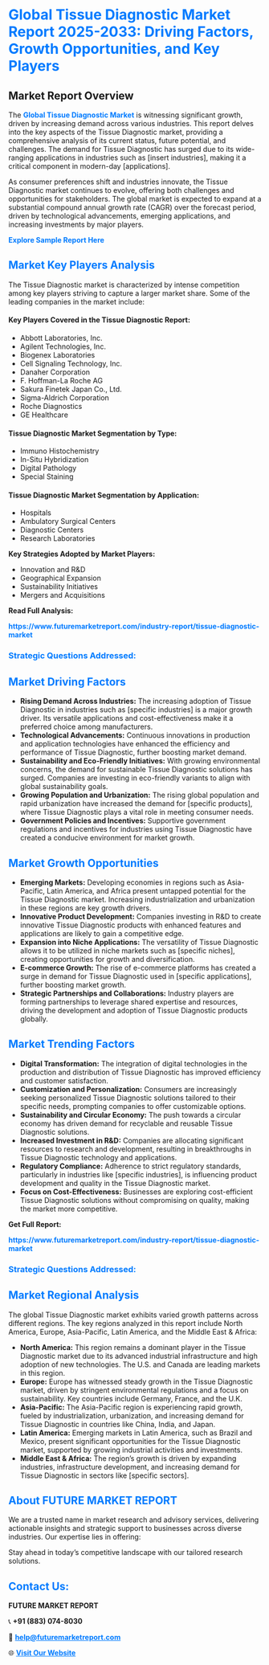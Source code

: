 <h1 style="color: #007BFF;">Global Tissue Diagnostic Market Report 2025-2033: Driving Factors, Growth Opportunities, and Key Players</h1>

<section id="overview">
<h2>Market Report Overview</h2>
<p>The <a href="https://www.futuremarketreport.com/industry-report/tissue-diagnostic-market" style="color: #007BFF; text-decoration: none;"><strong>Global Tissue Diagnostic Market</strong></a> is witnessing significant growth, driven by increasing demand across various industries. This report delves into the key aspects of the Tissue Diagnostic market, providing a comprehensive analysis of its current status, future potential, and challenges. The demand for Tissue Diagnostic has surged due to its wide-ranging applications in industries such as [insert industries], making it a critical component in modern-day [applications].</p>
<p>As consumer preferences shift and industries innovate, the Tissue Diagnostic market continues to evolve, offering both challenges and opportunities for stakeholders. The global market is expected to expand at a substantial compound annual growth rate (CAGR) over the forecast period, driven by technological advancements, emerging applications, and increasing investments by major players.</p>
</section>

<section id="overview">
<p><a href="https://www.futuremarketreport.com/request-sample/reportId=110280" style="color: #007BFF; text-decoration: none;"><strong>Explore Sample Report Here</strong></a></p>
</section>

<section id="key-players">
<h2 style="color: #007BFF;">Market Key Players Analysis</h2>
<p>The Tissue Diagnostic market is characterized by intense competition among key players striving to capture a larger market share. Some of the leading companies in the market include:</p>
<h4>Key Players Covered in the Tissue Diagnostic Report:</h4>
<ul><li>Abbott Laboratories, Inc.</li><li>Agilent Technologies, Inc.</li><li>Biogenex Laboratories</li><li>Cell Signaling Technology, Inc.</li><li>Danaher Corporation</li><li>F. Hoffman-La Roche AG</li><li>Sakura Finetek Japan Co., Ltd.</li><li>Sigma-Aldrich Corporation</li><li>Roche Diagnostics</li><li>GE Healthcare</li></ul>
<h4>Tissue Diagnostic Market Segmentation by Type:</h4>
<ul><li>Immuno Histochemistry</li><li>In-Situ Hybridization</li><li>Digital Pathology</li><li>Special Staining</li></ul>

<h4>Tissue Diagnostic Market Segmentation by Application:</h4>
<ul><li>Hospitals</li><li>Ambulatory Surgical Centers</li><li>Diagnostic Centers</li><li>Research Laboratories</li></ul>
<p><strong>Key Strategies Adopted by Market Players:</strong></p>
<ul>
<li>Innovation and R&D</li>
<li>Geographical Expansion</li>
<li>Sustainability Initiatives</li>
<li>Mergers and Acquisitions</li>
</ul>
</section>

<section>
<p><strong>Read Full Analysis: </strong></p><a href="https://www.futuremarketreport.com/industry-report/tissue-diagnostic-market" style="color: #007BFF; text-decoration: none;"><strong>https://www.futuremarketreport.com/industry-report/tissue-diagnostic-market</strong></a>
<h3 style="color: #007BFF;">Strategic Questions Addressed:</h3>
</section>

<section id="driving-factors">
<h2 style="color: #007BFF;">Market Driving Factors</h2>
<ul>
<li><strong>Rising Demand Across Industries:</strong> The increasing adoption of Tissue Diagnostic in industries such as [specific industries] is a major growth driver. Its versatile applications and cost-effectiveness make it a preferred choice among manufacturers.</li>
<li><strong>Technological Advancements:</strong> Continuous innovations in production and application technologies have enhanced the efficiency and performance of Tissue Diagnostic, further boosting market demand.</li>
<li><strong>Sustainability and Eco-Friendly Initiatives:</strong> With growing environmental concerns, the demand for sustainable Tissue Diagnostic solutions has surged. Companies are investing in eco-friendly variants to align with global sustainability goals.</li>
<li><strong>Growing Population and Urbanization:</strong> The rising global population and rapid urbanization have increased the demand for [specific products], where Tissue Diagnostic plays a vital role in meeting consumer needs.</li>
<li><strong>Government Policies and Incentives:</strong> Supportive government regulations and incentives for industries using Tissue Diagnostic have created a conducive environment for market growth.</li>
</ul>
</section>

<section id="growth-opportunities">
<h2 style="color: #007BFF;">Market Growth Opportunities</h2>
<ul>
<li><strong>Emerging Markets:</strong> Developing economies in regions such as Asia-Pacific, Latin America, and Africa present untapped potential for the Tissue Diagnostic market. Increasing industrialization and urbanization in these regions are key growth drivers.</li>
<li><strong>Innovative Product Development:</strong> Companies investing in R&D to create innovative Tissue Diagnostic products with enhanced features and applications are likely to gain a competitive edge.</li>
<li><strong>Expansion into Niche Applications:</strong> The versatility of Tissue Diagnostic allows it to be utilized in niche markets such as [specific niches], creating opportunities for growth and diversification.</li>
<li><strong>E-commerce Growth:</strong> The rise of e-commerce platforms has created a surge in demand for Tissue Diagnostic used in [specific applications], further boosting market growth.</li>
<li><strong>Strategic Partnerships and Collaborations:</strong> Industry players are forming partnerships to leverage shared expertise and resources, driving the development and adoption of Tissue Diagnostic products globally.</li>
</ul>
</section>

<section id="trending-factors">
<h2 style="color: #007BFF;">Market Trending Factors</h2>
<ul>
<li><strong>Digital Transformation:</strong> The integration of digital technologies in the production and distribution of Tissue Diagnostic has improved efficiency and customer satisfaction.</li>
<li><strong>Customization and Personalization:</strong> Consumers are increasingly seeking personalized Tissue Diagnostic solutions tailored to their specific needs, prompting companies to offer customizable options.</li>
<li><strong>Sustainability and Circular Economy:</strong> The push towards a circular economy has driven demand for recyclable and reusable Tissue Diagnostic solutions.</li>
<li><strong>Increased Investment in R&D:</strong> Companies are allocating significant resources to research and development, resulting in breakthroughs in Tissue Diagnostic technology and applications.</li>
<li><strong>Regulatory Compliance:</strong> Adherence to strict regulatory standards, particularly in industries like [specific industries], is influencing product development and quality in the Tissue Diagnostic market.</li>
<li><strong>Focus on Cost-Effectiveness:</strong> Businesses are exploring cost-efficient Tissue Diagnostic solutions without compromising on quality, making the market more competitive.</li>
</ul>
</section>

<section>
<p><strong>Get Full Report: </strong></p><a href="https://www.futuremarketreport.com/industry-report/tissue-diagnostic-market" style="color: #007BFF; text-decoration: none;"><strong>https://www.futuremarketreport.com/industry-report/tissue-diagnostic-market</strong></a>
<h3 style="color: #007BFF;">Strategic Questions Addressed:</h3>
</section>


<section id="regional-analysis">
<h2 style="color: #007BFF;">Market Regional Analysis</h2>
<p>The global Tissue Diagnostic market exhibits varied growth patterns across different regions. The key regions analyzed in this report include North America, Europe, Asia-Pacific, Latin America, and the Middle East & Africa:</p>
<ul>
<li><strong>North America:</strong> This region remains a dominant player in the Tissue Diagnostic market due to its advanced industrial infrastructure and high adoption of new technologies. The U.S. and Canada are leading markets in this region.</li>
<li><strong>Europe:</strong> Europe has witnessed steady growth in the Tissue Diagnostic market, driven by stringent environmental regulations and a focus on sustainability. Key countries include Germany, France, and the U.K.</li>
<li><strong>Asia-Pacific:</strong> The Asia-Pacific region is experiencing rapid growth, fueled by industrialization, urbanization, and increasing demand for Tissue Diagnostic in countries like China, India, and Japan.</li>
<li><strong>Latin America:</strong> Emerging markets in Latin America, such as Brazil and Mexico, present significant opportunities for the Tissue Diagnostic market, supported by growing industrial activities and investments.</li>
<li><strong>Middle East & Africa:</strong> The region’s growth is driven by expanding industries, infrastructure development, and increasing demand for Tissue Diagnostic in sectors like [specific sectors].</li>
</ul>
</section>

<footer>
<h2 style="color: #007BFF;">About FUTURE MARKET REPORT</h2>
<p>We are a trusted name in market research and advisory services, delivering actionable insights and strategic support to businesses across diverse industries. Our expertise lies in offering:</p>

<p>Stay ahead in today’s competitive landscape with our tailored research solutions.</p>

<h2 style="color: #007BFF;">Contact Us:</h2>
<p><strong>FUTURE MARKET REPORT</strong></p>
<p>📞 <strong>+91 (883) 074-8030</strong></p>
<p>📧 <strong><a href="mailto:help@futuremarketreport.com" style="color: #007BFF;">help@futuremarketreport.com</a></strong></p>
<p>🌐 <strong><a href="https://www.futuremarketreport.com/" style="color: #007BFF;">Visit Our Website</a></strong></p>
</footer>